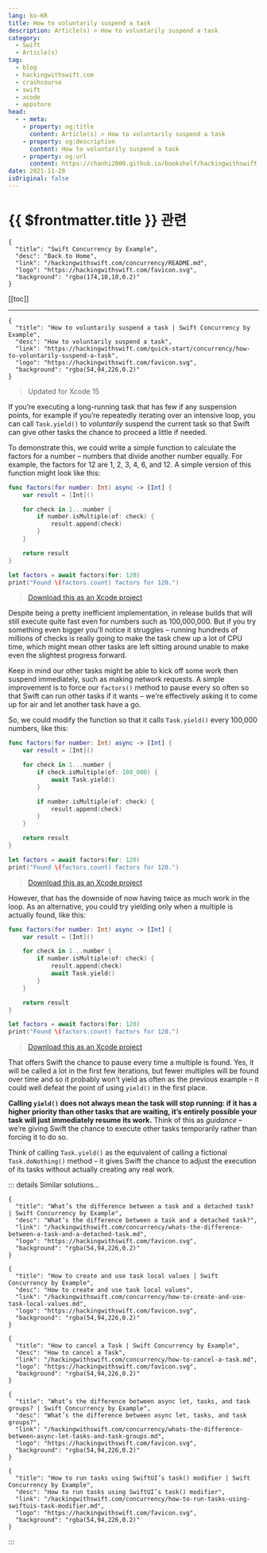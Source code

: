 ```yaml
---
lang: ko-KR
title: How to voluntarily suspend a task
description: Article(s) > How to voluntarily suspend a task
category:
  - Swift
  - Article(s)
tag: 
  - blog
  - hackingwithswift.com
  - crashcourse
  - swift
  - xcode
  - appstore
head:
  - - meta:
    - property: og:title
      content: Article(s) > How to voluntarily suspend a task
    - property: og:description
      content: How to voluntarily suspend a task
    - property: og:url
      content: https://chanhi2000.github.io/bookshelf/hackingwithswift.com/concurrency/how-to-voluntarily-suspend-a-task.html
date: 2021-11-28
isOriginal: false
---
```


# {{ $frontmatter.title }} 관련

```component VPCard
{
  "title": "Swift Concurrency by Example",
  "desc": "Back to Home",
  "link": "/hackingwithswift.com/concurrency/README.md",
  "logo": "https://hackingwithswift.com/favicon.svg",
  "background": "rgba(174,10,10,0.2)"
}
```

[[toc]]

---

```component VPCard
{
  "title": "How to voluntarily suspend a task | Swift Concurrency by Example",
  "desc": "How to voluntarily suspend a task",
  "link": "https://hackingwithswift.com/quick-start/concurrency/how-to-voluntarily-suspend-a-task", 
  "logo": "https://hackingwithswift.com/favicon.svg",
  "background": "rgba(54,94,226,0.2)"
}
```

> Updated for Xcode 15

If you’re executing a long-running task that has few if any suspension points, for example if you’re repeatedly iterating over an intensive loop, you can call `Task.yield()` to *voluntarily* suspend the current task so that Swift can give other tasks the chance to proceed a little if needed.

To demonstrate this, we could write a simple function to calculate the factors for a number – numbers that divide another number equally. For example, the factors for 12 are 1, 2, 3, 4, 6, and 12. A simple version of this function might look like this:

```swift
func factors(for number: Int) async -> [Int] {
    var result = [Int]()

    for check in 1...number {
        if number.isMultiple(of: check) {
            result.append(check)
        }
    }

    return result
}

let factors = await factors(for: 120)
print("Found \(factors.count) factors for 120.")
```

> [<FontIcon icon="fas fa-file-zipper"/>Download this as an Xcode project](https://hackingwithswift.com/files/projects/concurrency/how-to-voluntarily-suspend-a-task-1.zip)

Despite being a pretty inefficient implementation, in release builds that will still execute quite fast even for numbers such as 100,000,000. But if you try something even bigger you’ll notice it struggles – running hundreds of millions of checks is really going to make the task chew up a lot of CPU time, which might mean other tasks are left sitting around unable to make even the slightest progress forward.

Keep in mind our other tasks might be able to kick off some work then suspend immediately, such as making network requests. A simple improvement is to force our `factors()` method to pause every so often so that Swift can run other tasks if it wants – we’re effectively asking it to come up for air and let another task have a go.

So, we could modify the function so that it calls `Task.yield()` every 100,000 numbers, like this:

```swift
func factors(for number: Int) async -> [Int] {
    var result = [Int]()

    for check in 1...number {
        if check.isMultiple(of: 100_000) {
            await Task.yield()
        }

        if number.isMultiple(of: check) {
            result.append(check)
        }
    }

    return result
}

let factors = await factors(for: 120)
print("Found \(factors.count) factors for 120.")
```

> [<FontIcon icon="fas fa-file-zipper"/>Download this as an Xcode project](https://hackingwithswift.com/files/projects/concurrency/how-to-voluntarily-suspend-a-task-2.zip)

However, that has the downside of now having twice as much work in the loop. As an alternative, you could try yielding only when a multiple is actually found, like this:

```swift
func factors(for number: Int) async -> [Int] {
    var result = [Int]()

    for check in 1...number {   
        if number.isMultiple(of: check) {
            result.append(check)
            await Task.yield()                
        }
    }

    return result
}

let factors = await factors(for: 120)
print("Found \(factors.count) factors for 120.")
```

> [<FontIcon icon="fas fa-file-zipper"/>Download this as an Xcode project](https://hackingwithswift.com/files/projects/concurrency/how-to-voluntarily-suspend-a-task-3.zip)

That offers Swift the chance to pause every time a multiple is found. Yes, it will be called a lot in the first few iterations, but fewer multiples will be found over time and so it probably won’t yield as often as the previous example – it could well defeat the point of using `yield()` in the first place.

**Calling `yield()` does not always mean the task will stop running: if it has a higher priority than other tasks that are waiting, it’s entirely possible your task will just immediately resume its work.** Think of this as *guidance* – we’re giving Swift the chance to execute other tasks temporarily rather than forcing it to do so.

Think of calling `Task.yield()` as the equivalent of calling a fictional `Task.doNothing()` method – it gives Swift the chance to adjust the execution of its tasks without actually creating any real work.

::: details Similar solutions…

```component VPCard
{
  "title": "What’s the difference between a task and a detached task? | Swift Concurrency by Example",
  "desc": "What’s the difference between a task and a detached task?",
  "link": "/hackingwithswift.com/concurrency/whats-the-difference-between-a-task-and-a-detached-task.md",
  "logo": "https://hackingwithswift.com/favicon.svg",
  "background": "rgba(54,94,226,0.2)"
}
```

```component VPCard
{
  "title": "How to create and use task local values | Swift Concurrency by Example",
  "desc": "How to create and use task local values",
  "link": "/hackingwithswift.com/concurrency/how-to-create-and-use-task-local-values.md",
  "logo": "https://hackingwithswift.com/favicon.svg",
  "background": "rgba(54,94,226,0.2)"
}
```

```component VPCard
{
  "title": "How to cancel a Task | Swift Concurrency by Example",
  "desc": "How to cancel a Task",
  "link": "/hackingwithswift.com/concurrency/how-to-cancel-a-task.md",
  "logo": "https://hackingwithswift.com/favicon.svg",
  "background": "rgba(54,94,226,0.2)"
}
```

```component VPCard
{
  "title": "What’s the difference between async let, tasks, and task groups? | Swift Concurrency by Example",
  "desc": "What’s the difference between async let, tasks, and task groups?",
  "link": "/hackingwithswift.com/concurrency/whats-the-difference-between-async-let-tasks-and-task-groups.md",
  "logo": "https://hackingwithswift.com/favicon.svg",
  "background": "rgba(54,94,226,0.2)"
}
```

```component VPCard
{
  "title": "How to run tasks using SwiftUI’s task() modifier | Swift Concurrency by Example",
  "desc": "How to run tasks using SwiftUI’s task() modifier",
  "link": "/hackingwithswift.com/concurrency/how-to-run-tasks-using-swiftuis-task-modifier.md",
  "logo": "https://hackingwithswift.com/favicon.svg",
  "background": "rgba(54,94,226,0.2)"
}
```

:::

